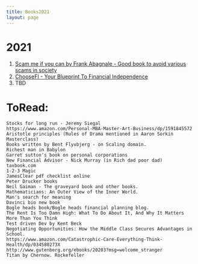 ```yaml
---
title: Books2021
layout: page
---
```


# 2021

1. [Scam me if you can by Frank Abagnale - Good book to avoid various scams in society](https://www.amazon.com/Scam-Me-You-Can-Strategies/dp/0525538968)
2. [ChooseFI - Your Blueprint To Financial Independence](https://www.choosefi.com/read/books/blueprint-to-fl/)
3. TBD

# ToRead:      
    
    Stocks for long run - Jeremy Siegal
    https://www.amazon.com/Personal-MBA-Master-Art-Business/dp/1591845572
    Aristotle principles (Rules of Drama mentioned in Aaron Sorkin Masterclass)
    Books written by Bent Flyvbjerg - on Scaling domain.
    Richest man in Babylon   
    Garret sutton's book on personal corporations
    New Financial Advisor - Nick Murray (in Rich dad poor dad)
    taxbook.com
    1-2-3 Magic
    JamesClear pdf checklist online
    Peter Drucker books
    Neil Gaiman - The graveyard book and other books.
    Mathematicians: An Outer View of the Inner World.
    Man's search for meaning
    Davinci bio new book
    Bogle heads book/Bogle heads financial planning blog.
    The Rent Is Too Damn High: What To Do About It, And Why It Matters More Than You Think
    Test driven Dev by Kent Beck
    Negotiating Opportunities: How the Middle Class Secures Advantages in School.
    https://www.amazon.com/Catastrophic-Care-Everything-Think-Health/dp/034580273X
    http://www.gutenberg.org/ebooks/20203?msg=welcome_stranger
    Titan by Chernow. Rockefeller
